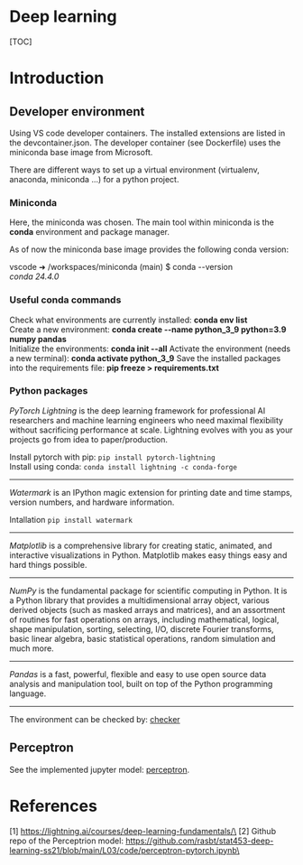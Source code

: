 # Deep learning

[TOC]

# Introduction

## Developer environment
Using VS code developer containers. The installed extensions are listed in the devcontainer.json. The developer container (see Dockerfile) uses the miniconda base image from Microsoft. 

There are different ways to set up a virtual environment (virtualenv, anaconda, miniconda ...) for a python project. 

### Miniconda

Here, the miniconda was chosen. The main tool within miniconda is the **conda** environment and package manager.

As of now the miniconda base image provides the following conda version:

vscode ➜ /workspaces/miniconda (main) $ conda --version\
*conda 24.4.0*

### Useful conda commands

Check what environments are currently installed: **conda env list**\
Create a new environment: **conda create --name python_3_9  python=3.9 numpy pandas**\
Initialize the environments: **conda init --all**
Activate the environment (needs a new terminal): **conda activate python_3_9**
Save the installed packages into the requirements file: **pip freeze > requirements.txt**

### Python packages

*PyTorch Lightning* is the deep learning framework for professional AI researchers and machine learning engineers who need maximal flexibility without sacrificing performance at scale. Lightning evolves with you as your projects go from idea to paper/production.

Install pytorch with pip: ``pip install pytorch-lightning``\
Install using conda: ``conda install lightning -c conda-forge``

---

*Watermark* is an IPython magic extension for printing date and time stamps, version numbers, and hardware information.

Intallation ``pip install watermark``

---

*Matplotlib* is a comprehensive library for creating static, animated, and interactive visualizations in Python. Matplotlib makes easy things easy and hard things possible.

---

*NumPy* is the fundamental package for scientific computing in Python. It is a Python library that provides a multidimensional array object, various derived objects (such as masked arrays and matrices), and an assortment of routines for fast operations on arrays, including mathematical, logical, shape manipulation, sorting, selecting, I/O, discrete Fourier transforms, basic linear algebra, basic statistical operations, random simulation and much more.

---

*Pandas* is a fast, powerful, flexible and easy to use open source data analysis and manipulation tool, built on top of the Python programming language.

---

The environment can be checked by: [checker](jupyter_check_environment.ipynb)

## Perceptron

See the implemented jupyter model: [perceptron](./perceptron.ipynb).

# References

[1] https://lightning.ai/courses/deep-learning-fundamentals/\
[2] Github repo of the Perceptrion model: https://github.com/rasbt/stat453-deep-learning-ss21/blob/main/L03/code/perceptron-pytorch.ipynb\
